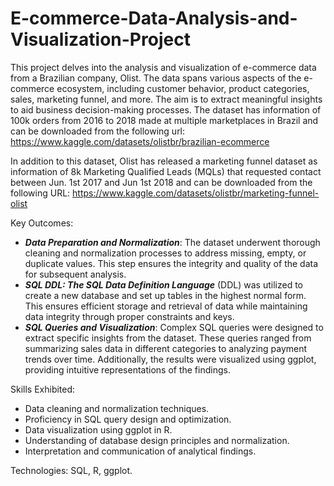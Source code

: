 # E-commerce-Data-Analysis-and-Visualization-Project
This project delves into the analysis and visualization of e-commerce data from a Brazilian company, Olist. The data spans various aspects of the e-commerce ecosystem, including customer behavior, product categories, sales, marketing funnel, and more. The aim is to extract meaningful insights to aid business decision-making processes.
The dataset has information of 100k orders from 2016 to 2018 made at multiple marketplaces in Brazil and can be downloaded from the following url:
https://www.kaggle.com/datasets/olistbr/brazilian-ecommerce

In addition to this dataset, Olist has released a marketing funnel dataset as information of 8k Marketing Qualified Leads (MQLs) that requested contact between Jun. 1st 2017 and Jun 1st 2018 and can be downloaded from the following URL:
https://www.kaggle.com/datasets/olistbr/marketing-funnel-olist

Key Outcomes:

- ***Data Preparation and Normalization***: The dataset underwent thorough cleaning and normalization processes to address missing, empty, or duplicate values. This step ensures the integrity and quality of the data for subsequent analysis.
- ***SQL DDL: The SQL Data Definition Language*** (DDL) was utilized to create a new database and set up tables in the highest normal form. This ensures efficient storage and retrieval of data while maintaining data integrity through proper constraints and keys.
- ***SQL Queries and Visualization***: Complex SQL queries were designed to extract specific insights from the dataset. These queries ranged from summarizing sales data in different categories to analyzing payment trends over time. Additionally, the results were visualized using ggplot, providing intuitive representations of the findings.

Skills Exhibited:

- Data cleaning and normalization techniques.
- Proficiency in SQL query design and optimization.
- Data visualization using ggplot in R.
- Understanding of database design principles and normalization.
- Interpretation and communication of analytical findings.

Technologies: SQL, R, ggplot.
